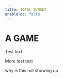 ```yaml
---
title: TOTAL SUNSET
enableToc: false
---
```


# A GAME

Test text

More test text

why is this not showing up
